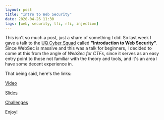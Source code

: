 ```yaml
---
layout: post
title: "Intro to Web Security"
date: 2020-04-26 11:30
tags: [web, security, lfi, rfi, injection]
---
```

This isn't so much a post, just a share of something I did. So last week I gave a talk to the [UQ Cyber Squad][uqcs] called **"Introduction to Web Security"**. Since WebSec is massive and this was a talk for beginners, I decided to come at this from the angle of *WebSec for CTFs*, since it serves as an easy entry point to those not familiar with the theory and tools, and it's an area I have some decent experience in.

That being said, here's the links:

[Video][video]

[Slides][slides]

[Challenges][challenges]

Enjoy!

[uqcs]: https://cybersquad.uqcloud.net/
[video]: https://drive.google.com/open?id=1c37tw3RH1CqAYF_pu6lKc3SFGYe8HSDm
[slides]: https://drive.google.com/open?id=1mTnQG0nP3FYmRiP8mfeoa7lDJzWTU9gs
[challenges]: https://ctf.uqcloud.net/

